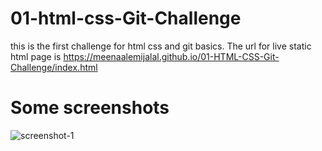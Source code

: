 # 01-html-css-Git-Challenge
this is the first challenge for html css and git basics. 
The url for live static html page is https://meenaalemijalal.github.io/01-HTML-CSS-Git-Challenge/index.html 
# Some screenshots

![screenshot-1](https://user-images.githubusercontent.com/91281668/136474255-47c8c4d7-3590-452b-b658-31ac51eb8278.PNG)
